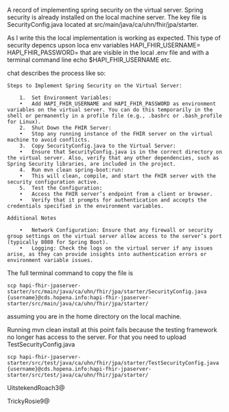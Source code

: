 A record of implementing spring security on the virtual server. Spring security is already installed on the local machine server. The key file is SecurityConfig.java located at src/main/java/ca/uhn/fhir/jpa/starter. 

As I write this the local implementation is working as expected. This type of security depencs upson loca env variables HAPI_FHIR_USERNAME= HAPI_FHIR_PASSWORD= that are visible in the local .env file and with a terminal command line echo $HAPI_FHIR_USERNAME etc. 

chat describes the process like so: 
```
Steps to Implement Spring Security on the Virtual Server:

	1.	Set Environment Variables:
	•	Add HAPI_FHIR_USERNAME and HAPI_FHIR_PASSWORD as environment variables on the virtual server. You can do this temporarily in the shell or permanently in a profile file (e.g., .bashrc or .bash_profile for Linux).
	2.	Shut Down the FHIR Server:
	•	Stop any running instance of the FHIR server on the virtual machine to avoid conflicts.
	3.	Copy SecurityConfig.java to the Virtual Server:
	•	Ensure that SecurityConfig.java is in the correct directory on the virtual server. Also, verify that any other dependencies, such as Spring Security libraries, are included in the project.
	4.	Run mvn clean spring-boot:run:
	•	This will clean, compile, and start the FHIR server with the security configuration active.
	5.	Test the Configuration:
	•	Access the FHIR server’s endpoint from a client or browser.
	•	Verify that it prompts for authentication and accepts the credentials specified in the environment variables.

Additional Notes

	•	Network Configuration: Ensure that any firewall or security group settings on the virtual server allow access to the server’s port (typically 8080 for Spring Boot).
	•	Logging: Check the logs on the virtual server if any issues arise, as they can provide insights into authentication errors or environment variable issues.
```

The full terminal command to copy the file is 
```
scp hapi-fhir-jpaserver-starter/src/main/java/ca/uhn/fhir/jpa/starter/SecurityConfig.java {username}@cds.hopena.info:hapi-fhir-jpaserver-starter/src/main/java/ca/uhn/fhir/jpa/starter/
```
assuming you are in the home directory on the local machine. 

Running mvn clean install at this point fails because the testing framework no longer has access to the server. For that you need to upload TestSecurityConfig.java

```
scp hapi-fhir-jpaserver-starter/src/test/java/ca/uhn/fhir/jpa/starter/TestSecurityConfig.java {username}@cds.hopena.info:hapi-fhir-jpaserver-starter/src/test/java/ca/uhn/fhir/jpa/starter/
```

UitstekendRoach3@

TrickyRosie9@

